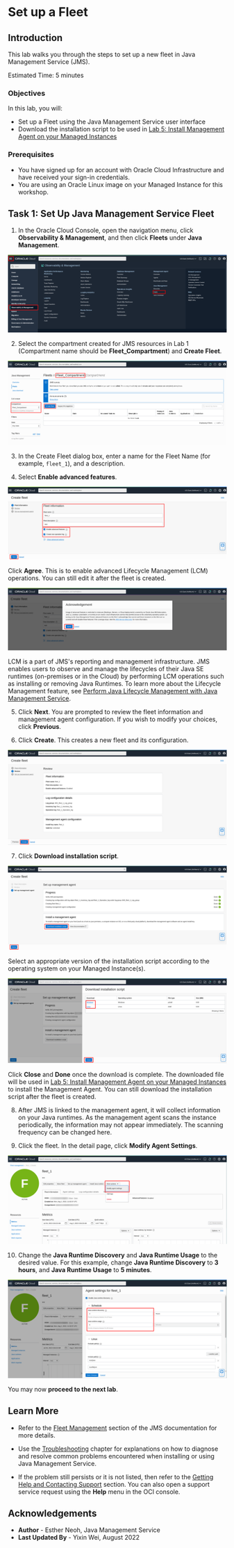 # Set up a Fleet

## Introduction

This lab walks you through the steps to set up a new fleet in Java Management Service (JMS).

Estimated Time: 5 minutes

### Objectives

In this lab, you will:

* Set up a Fleet using the Java Management Service user interface
* Download the installation script to be used in [Lab 5: Install Management Agent on your Managed Instances](?lab=set-up-of-management-agent)

### Prerequisites

* You have signed up for an account with Oracle Cloud Infrastructure and have received your sign-in credentials.
* You are using an Oracle Linux image on your Managed Instance for this workshop.

## Task 1: Set Up Java Management Service Fleet

1. In the Oracle Cloud Console, open the navigation menu, click **Observability & Management**, and then click **Fleets** under **Java Management**.

  ![image of console navigation to java management service](images/console-navigation-jms.png)

2. Select the compartment created for JMS resources in Lab 1 (Compartment name should be **Fleet_Compartment**) and **Create Fleet**.

  ![image of create fleet](images/create-fleet-create-new.png)

3. In the Create Fleet dialog box, enter a name for the Fleet Name (for example, `fleet_1`), and a description.

4. Select **Enable advanced features**.

  ![image of create fleet options page](images/create-fleet.png)

  Click **Agree**. This is to enable advanced Lifecycle Management (LCM) operations. You can still edit it after the fleet is created.

  ![image of agree advanced features](images/select-advanced-agree.png)

  LCM is a part of JMS's reporting and management infrastructure. JMS enables users to observe and manage the lifecycles of their Java SE runtimes (on-premises or in the Cloud) by performing LCM operations such as installing or removing Java Runtimes. To learn more about the Lifecycle Management feature, see [Perform Java Lifecycle Management with Java Management Service](https://apexapps.oracle.com/pls/apex/dbpm/r/livelabs/view-workshop?wid=3202).

5. Click **Next**. You are prompted to review the fleet information and management agent configuration. If you wish to modify your choices, click **Previous**.

6. Click **Create**. This creates a new fleet and its configuration.

  ![image of create fleet confirm creation](images/create-fleet-create.png)

7. Click **Download installation script**.

  ![image of page to download installation script](images/download-installation-script.png)

  Select an appropriate version of the installation script according to the operating system on your Managed Instance(s).

  ![image of page to select installation script os](images/download-installation-script-os.png)

  Click **Close** and **Done** once the download is complete. The downloaded file will be used in [Lab 5: Install Management Agent on your Managed Instances](?lab=set-up-of-management-agent) to install the Management Agent. You can still download the installation script after the fleet is created.

8. After JMS is linked to the management agent, it will collect information on your Java runtimes. As the management agent scans the instance periodically, the information may not appear immediately. The scanning frequency can be changed here.

9. Click the fleet. In the detail page, click **Modify Agent Settings**.

  ![image of fleet details page](images/fleet-details-page-new.png)

10. Change the **Java Runtime Discovery** and **Java Runtime Usage** to the desired value. For this example, change **Java Runtime Discovery** to **3 hours**, and **Java Runtime Usage** to **5 minutes**.

  ![image of modify agent settings page](images/fleet-modify-agent-settings-new.png)

You may now **proceed to the next lab**.

## Learn More

* Refer to the [Fleet Management](https://docs.oracle.com/en-us/iaas/jms/doc/fleet-management.html) section of the JMS documentation for more details.

* Use the [Troubleshooting](https://docs.oracle.com/en-us/iaas/jms/doc/troubleshooting.html#GUID-2D613C72-10F3-4905-A306-4F2673FB1CD3) chapter for explanations on how to diagnose and resolve common problems encountered when installing or using Java Management Service.

* If the problem still persists or it is not listed, then refer to the [Getting Help and Contacting Support](https://docs.oracle.com/en-us/iaas/Content/GSG/Tasks/contactingsupport.htm) section. You can also open a support service request using the **Help** menu in the OCI console.



## Acknowledgements

* **Author** - Esther Neoh, Java Management Service
* **Last Updated By** - Yixin Wei, August 2022
